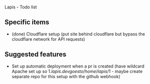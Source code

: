 Lapis - Todo list

## Specific items

*  (done) Cloudflare setup (put site behind cloudflare but bypass the cloudflare network for API requests)

## Suggested features

* Set up automatic deployment when a pr is created (have wildcard Apache set up so $1.lapis.dev goes to /home/lapis/$1 - maybe create separate repo for this setup with the github webhook)

